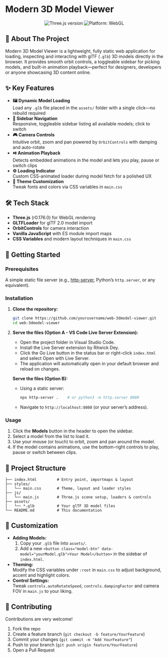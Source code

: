# Modern 3D Model Viewer

<div align="center">
  <img src="https://img.shields.io/badge/Three.js-0.176.0-blue.svg" alt="Three.js version">
  <img src="https://img.shields.io/badge/Platform-WebGL-blue.svg" alt="Platform: WebGL">
</div>

## 🎨 About The Project

Modern 3D Model Viewer is a lightweight, fully static web application for loading, inspecting and interacting with glTF (`.glb`) 3D models directly in the browser. It provides smooth orbit controls, a toggleable sidebar for picking models, and built-in animation playback—perfect for designers, developers or anyone showcasing 3D content online.

## ✨ Key Features

- **🖼️ Dynamic Model Loading**  
  Load any `.glb` file placed in the `assets/` folder with a single click—no rebuild required   
- **🔄 Sidebar Navigation**  
  Responsive, toggleable sidebar listing all available models; click to switch   
- **🎮 Camera Controls**  
  Intuitive orbit, zoom and pan powered by `OrbitControls` with damping and auto-rotate   
- **⏯️ Animation Playback**  
  Detects embedded animations in the model and lets you play, pause or switch clips   
- **⚙️ Loading Indicator**  
  Custom CSS-animated loader during model fetch for a polished UX   
- **🎨 Theme Customization**  
  Tweak fonts and colors via CSS variables in `main.css`   

## 🛠️ Tech Stack

- **Three.js** (r0.176.0) for WebGL rendering  
- **GLTFLoader** for glTF 2.0 model import  
- **OrbitControls** for camera interaction  
- **Vanilla JavaScript** with ES module import maps   
- **CSS Variables** and modern layout techniques in `main.css`  

## 🚀 Getting Started

### Prerequisites

A simple static file server (e.g., [http-server](https://www.npmjs.com/package/http-server), Python’s `http.server`, or any equivalent).

### Installation

1. **Clone the repository:**
   ```bash
   git clone https://github.com/yourusername/web-3dmodel-viewer.git
   cd web-3dmodel-viewer
   ```
   
2. **Serve the files (Option A - VS Code Live Server Extension):**
   - Open the project folder in Visual Studio Code.
   - Install the Live Server extension by Ritwick Dey.
   - Click the Go Live button in the status bar or right-click `index.html` and select Open with Live Server.
   - The application will automatically open in your default browser and reload on changes.

   **Serve the files (Option B):**
   - Using a static server:
     ```bash
     npx http-server .    # or python3 -m http.server 8080
     ```
   - Navigate to `http://localhost:8080` (or your server’s address).

### Usage

1. Click the **Models** button in the header to open the sidebar.  
2. Select a model from the list to load it.  
3. Use your mouse (or touch) to orbit, zoom and pan around the model.  
4. If the model contains animations, use the bottom-right controls to play, pause or switch between clips.

## 📂 Project Structure

```
├── index.html         # Entry point, importmaps & layout
├── styles/
│   └── main.css       # Theme, layout and loader styles
├── js/
│   └── main.js        # Three.js scene setup, loaders & controls
├── assets/
│   └── *.glb          # Your glTF 3D model files
└── README.md          # This documentation
```

## 🔧 Customization

- **Adding Models:**  
  1. Copy your `.glb` file into `assets/`.  
  2. Add a new `<button class="model-btn" data-model="yourModel.glb">Your Model</button>` in the sidebar of `index.html`.  
- **Theming:**  
  Modify the CSS variables under `:root` in `main.css` to adjust background, accent and highlight colors.  
- **Control Settings:**  
  Tweak `controls.autoRotateSpeed`, `controls.dampingFactor` and camera FOV in `main.js` to your liking.

## 🤝 Contributing

Contributions are very welcome!  
1. Fork the repo  
2. Create a feature branch (`git checkout -b feature/YourFeature`)  
3. Commit your changes (`git commit -m "Add YourFeature"`)  
4. Push to your branch (`git push origin feature/YourFeature`)  
5. Open a Pull Request
